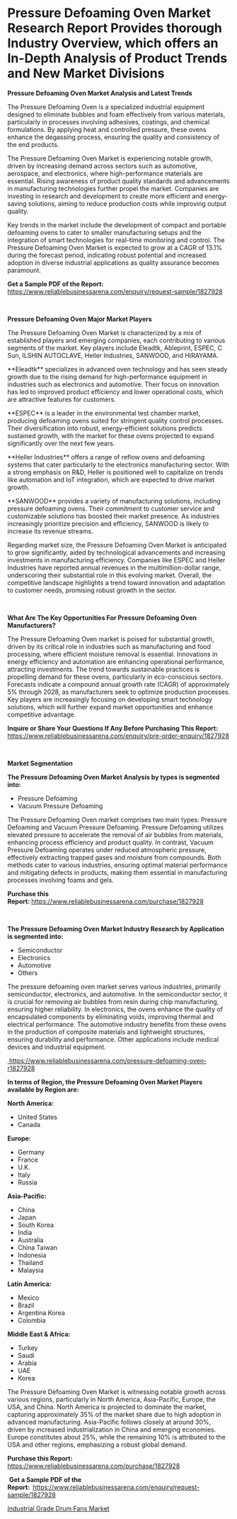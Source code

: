 <p><h1>Pressure Defoaming Oven Market Research Report Provides thorough Industry Overview, which offers an In-Depth Analysis of Product Trends and New Market Divisions</h1></p><p><strong>Pressure Defoaming Oven Market Analysis and Latest Trends</strong></p>
<p><p>The Pressure Defoaming Oven is a specialized industrial equipment designed to eliminate bubbles and foam effectively from various materials, particularly in processes involving adhesives, coatings, and chemical formulations. By applying heat and controlled pressure, these ovens enhance the degassing process, ensuring the quality and consistency of the end products.</p><p>The Pressure Defoaming Oven Market is experiencing notable growth, driven by increasing demand across sectors such as automotive, aerospace, and electronics, where high-performance materials are essential. Rising awareness of product quality standards and advancements in manufacturing technologies further propel the market. Companies are investing in research and development to create more efficient and energy-saving solutions, aiming to reduce production costs while improving output quality.</p><p>Key trends in the market include the development of compact and portable defoaming ovens to cater to smaller manufacturing setups and the integration of smart technologies for real-time monitoring and control. The Pressure Defoaming Oven Market is expected to grow at a CAGR of 13.1% during the forecast period, indicating robust potential and increased adoption in diverse industrial applications as quality assurance becomes paramount.</p></p>
<p><strong>Get a Sample PDF of the Report:&nbsp;</strong> <a href="https://www.reliablebusinessarena.com/enquiry/request-sample/1827928?utm_campaign=3014&utm_medium=2&utm_source=Github&utm_content=ia&utm_term=12042025&utm_id=pressure-defoaming-oven">https://www.reliablebusinessarena.com/enquiry/request-sample/1827928</a></p>
<p>&nbsp;</p>
<p><strong>Pressure Defoaming Oven Major Market Players</strong></p>
<p><p>The Pressure Defoaming Oven Market is characterized by a mix of established players and emerging companies, each contributing to various segments of the market. Key players include Eleadtk, Ableprint, ESPEC, C Sun, ILSHIN AUTOCLAVE, Heller Industries, SANWOOD, and HIRAYAMA.</p><p>**Eleadtk** specializes in advanced oven technology and has seen steady growth due to the rising demand for high-performance equipment in industries such as electronics and automotive. Their focus on innovation has led to improved product efficiency and lower operational costs, which are attractive features for customers.</p><p>**ESPEC** is a leader in the environmental test chamber market, producing defoaming ovens suited for stringent quality control processes. Their diversification into robust, energy-efficient solutions predicts sustained growth, with the market for these ovens projected to expand significantly over the next few years.</p><p>**Heller Industries** offers a range of reflow ovens and defoaming systems that cater particularly to the electronics manufacturing sector. With a strong emphasis on R&D, Heller is positioned well to capitalize on trends like automation and IoT integration, which are expected to drive market growth.</p><p>**SANWOOD** provides a variety of manufacturing solutions, including pressure defoaming ovens. Their commitment to customer service and customizable solutions has boosted their market presence. As industries increasingly prioritize precision and efficiency, SANWOOD is likely to increase its revenue streams.</p><p>Regarding market size, the Pressure Defoaming Oven Market is anticipated to grow significantly, aided by technological advancements and increasing investments in manufacturing efficiency. Companies like ESPEC and Heller Industries have reported annual revenues in the multimillion-dollar range, underscoring their substantial role in this evolving market. Overall, the competitive landscape highlights a trend toward innovation and adaptation to customer needs, promising robust growth in the sector.</p></p>
<p>&nbsp;</p>
<p><strong>What Are The Key Opportunities For Pressure Defoaming Oven Manufacturers?</strong></p>
<p><p>The Pressure Defoaming Oven market is poised for substantial growth, driven by its critical role in industries such as manufacturing and food processing, where efficient moisture removal is essential. Innovations in energy efficiency and automation are enhancing operational performance, attracting investments. The trend towards sustainable practices is propelling demand for these ovens, particularly in eco-conscious sectors. Forecasts indicate a compound annual growth rate (CAGR) of approximately 5% through 2028, as manufacturers seek to optimize production processes. Key players are increasingly focusing on developing smart technology solutions, which will further expand market opportunities and enhance competitive advantage.</p></p>
<p><strong>Inquire or Share Your Questions If Any Before Purchasing This Report:</strong> <a href="https://www.reliablebusinessarena.com/enquiry/pre-order-enquiry/1827928?utm_campaign=3014&utm_medium=2&utm_source=Github&utm_content=ia&utm_term=12042025&utm_id=pressure-defoaming-oven">https://www.reliablebusinessarena.com/enquiry/pre-order-enquiry/1827928</a></p>
<p>&nbsp;</p>
<p><strong>Market Segmentation</strong></p>
<p><strong>The Pressure Defoaming Oven Market Analysis by types is segmented into:</strong></p>
<p><ul><li>Pressure Defoaming</li><li>Vacuum Pressure Defoaming</li></ul></p>
<p><p>The Pressure Defoaming Oven market comprises two main types: Pressure Defoaming and Vacuum Pressure Defoaming. Pressure Defoaming utilizes elevated pressure to accelerate the removal of air bubbles from materials, enhancing process efficiency and product quality. In contrast, Vacuum Pressure Defoaming operates under reduced atmospheric pressure, effectively extracting trapped gases and moisture from compounds. Both methods cater to various industries, ensuring optimal material performance and mitigating defects in products, making them essential in manufacturing processes involving foams and gels.</p></p>
<p><strong>Purchase this Report:&nbsp;</strong><a href="https://www.reliablebusinessarena.com/purchase/1827928?utm_campaign=3014&utm_medium=2&utm_source=Github&utm_content=ia&utm_term=12042025&utm_id=pressure-defoaming-oven">https://www.reliablebusinessarena.com/purchase/1827928</a></p>
<p>&nbsp;</p>
<p><strong>The Pressure Defoaming Oven Market Industry Research by Application is segmented into:</strong></p>
<p><ul><li>Semiconductor</li><li>Electronics</li><li>Automotive</li><li>Others</li></ul></p>
<p><p>The pressure defoaming oven market serves various industries, primarily semiconductor, electronics, and automotive. In the semiconductor sector, it is crucial for removing air bubbles from resin during chip manufacturing, ensuring higher reliability. In electronics, the ovens enhance the quality of encapsulated components by eliminating voids, improving thermal and electrical performance. The automotive industry benefits from these ovens in the production of composite materials and lightweight structures, ensuring durability and performance. Other applications include medical devices and industrial equipment.</p></p>
<p><a href="https://www.reliablebusinessarena.com/pressure-defoaming-oven-r1827928?utm_campaign=3014&utm_medium=2&utm_source=Github&utm_content=ia&utm_term=12042025&utm_id=pressure-defoaming-oven">&nbsp;https://www.reliablebusinessarena.com/pressure-defoaming-oven-r1827928</a></p>
<p><strong>In terms of Region, the Pressure Defoaming Oven Market Players available by Region are:</strong></p>
<p>
    <p> <strong> North America: </strong>
        <ul>
            <li>United States</li>
            <li>Canada</li>
        </ul>
        </p> 
    <p> <strong> Europe: </strong>
        <ul>
            <li>Germany</li>
            <li>France</li>
            <li>U.K.</li>
            <li>Italy</li>
            <li>Russia</li>
        </ul>
        </p> 
    <p> <strong> Asia-Pacific: </strong>
        <ul>
            <li>China</li>
            <li>Japan</li>
            <li>South Korea</li>
            <li>India</li>
            <li>Australia</li>
            <li>China Taiwan</li>
            <li>Indonesia</li>
            <li>Thailand</li>
            <li>Malaysia</li>
        </ul>
        </p> 
    <p> <strong> Latin America: </strong>
        <ul>
            <li>Mexico</li>
            <li>Brazil</li>
            <li>Argentina Korea</li>
            <li>Colombia</li>
        </ul>
        </p> 
    <p> <strong> Middle East & Africa: </strong>
        <ul>
            <li>Turkey</li>
            <li>Saudi</li>
            <li>Arabia</li>
            <li>UAE</li>
            <li>Korea</li>
        </ul>
    </p>
    </p>
<p><p>The Pressure Defoaming Oven Market is witnessing notable growth across various regions, particularly in North America, Asia-Pacific, Europe, the USA, and China. North America is projected to dominate the market, capturing approximately 35% of the market share due to high adoption in advanced manufacturing. Asia-Pacific follows closely at around 30%, driven by increased industrialization in China and emerging economies. Europe constitutes about 25%, while the remaining 10% is attributed to the USA and other regions, emphasizing a robust global demand.</p></p>
<p><strong>Purchase this Report: </strong><a href="https://www.reliablebusinessarena.com/purchase/1827928?utm_campaign=3014&utm_medium=2&utm_source=Github&utm_content=ia&utm_term=12042025&utm_id=pressure-defoaming-oven">https://www.reliablebusinessarena.com/purchase/1827928</a></p>
<p>&nbsp;<strong>Get a Sample PDF of the Report:&nbsp;&nbsp;</strong><a href="https://www.reliablebusinessarena.com/enquiry/request-sample/1827928?utm_campaign=3014&utm_medium=2&utm_source=Github&utm_content=ia&utm_term=12042025&utm_id=pressure-defoaming-oven">https://www.reliablebusinessarena.com/enquiry/request-sample/1827928</a></p>
<p><strong></strong></p>
<p><p><a href="https://github.com/waackheidtn5/Market-Research-Report-List-1/blob/main/industrial-grade-drum-fans-market.md?utm_campaign=3014&utm_medium=2&utm_source=Github&utm_content=ia&utm_term=12042025&utm_id=pressure-defoaming-oven">Industrial Grade Drum Fans Market</a></p></p>